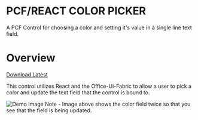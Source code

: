 PCF/REACT COLOR PICKER
================

A PCF Control for choosing a color and setting it's value in a single line text field.

# Overview

[Download Latest](https://github.com/rwilson504/PCFControls/releases/latest/download/ColorPicker_managed.zip)

This control utilizes React and the Office-Ui-Fabric to allow a user to pick a color and update the text field that the control is bound to.

![Demo Image](https://1.bp.blogspot.com/-DRZqFJPS1e8/XbtAv9zhLZI/AAAAAAABN1Y/Qt5eoWhmTBcW3tplwsLL2plE1bAOmQDGwCLcBGAsYHQ/s1600/PCFColorPicker.gif)
Note - Image above shows the color field twice so that you see that the field is being updated.
